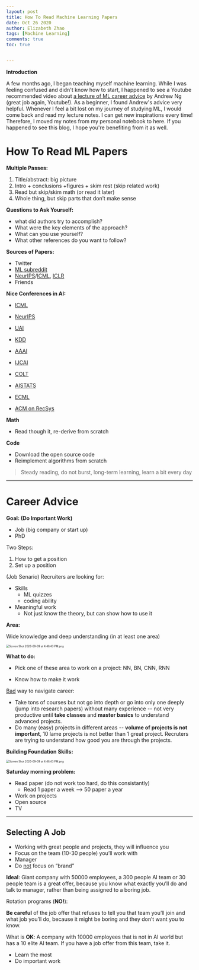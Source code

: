 ```yaml
---
layout: post
title: How To Read Machine Learning Papers
date: Oct 26 2020
author: Elizabeth Zhao
tags: [Machine Learning]
comments: true
toc: true


---
```


**Introduction**

A few months ago, I began teaching myself machine learning. While I was feeling confused and didn't know how to start, I happened to see a Youtube recommended video about [a lecture of ML career advice](https://www.youtube.com/watch?v=733m6qBH-jI&t=2497s) by Andrew Ng (great job again, Youtube!). As a beginner, I found Andrew's advice very helpful. Whenever I feel a bit lost on my journey of studying ML, I would come back and read my lecture notes. I can get new inspirations every time! Therefore, I moved my notes from my personal notebook to here. If you happened to see this blog, I hope you're benefiting from it as well. 

# How To Read ML Papers

**Multiple Passes:**

1. Title/abstract: big picture
2. Intro + conclusions +figures + skim rest (skip related work)
3. Read but skip/skim math (or read it later)
4. Whole thing, but skip parts that don’t make sense

**Questions to Ask Yourself:**

- what did authors try to accomplish?
- What were the key elements of the approach?
- What can you use yourself?
- What other references do you want to follow?

**Sources of Papers:**

- Twitter
- [ML subreddit](https://www.reddit.com/r/MachineLearning/)
- [NeurIPS](https://nips.cc/)/[ICML](https://icml.cc/), [ICLR](https://iclr.cc/)
- Friends

**Nice Conferences in AI:** 

- [ICML](https://icml.cc/)

- [NeurIPS](https://nips.cc/)

- [UAI](http://www.auai.org/uai2020/index.php)

- [KDD](https://www.kdd.org/kdd2020/)

- [AAAI](https://www.aaai.org/)

- [IJCAI](https://www.ijcai.org/)

- [COLT](https://www.learningtheory.org/colt2020/)

- [AISTATS](http://aistats.org/)

- [ECML](https://ecmlpkdd2020.net/)
- [ACM on RecSys](https://recsys.acm.org/)

**Math**

- Read though it, re-derive from scratch

**Code**

- Download the open source code
- Reimplement algorithms from scratch

> Steady reading, do not burst, long-term learning, learn a bit every day

---

# Career Advice

**Goal: (Do Important Work)**

- Job (big company or start up)
- PhD

Two Steps: 

1. How to get a position
2. Set up a position

(Job Senario) Recruiters are looking for:

- Skills
  - ML quizzes
  - coding ability
- Meaningful work 
  - Not just know the theory, but can show how to use it

**Area:** 

Wide knowledge and deep understanding (in at least one area) 

<img src="https://user-images.githubusercontent.com/56653390/97247345-e0af7480-17d5-11eb-9ef6-3ef0035eca15.png" alt="Screen Shot 2020-09-09 at 4.48.43 PM.png" style="zoom:50%;" />

**What to do:**

- Pick one of these area to work on a project: NN, BN, CNN, RNN

- Know how to make it work

<u>Bad</u> way to navigate career: 

- Take tons of courses but not go into depth or go into only one deeply (jump into research papers) without many experience -- not very productive until **take classes** and **master basics** to understand advanced projects.
- Do many (easy) projects in different areas -- **volume of projects is not important**, 10 lame projects is not better than 1 great project. Recruters are trying to understand how good you are through the projects. 

**Building Foundation Skills:** 

<img src="https://user-images.githubusercontent.com/56653390/97247414-02a8f700-17d6-11eb-8617-eba84e0f8252.png" alt="Screen Shot 2020-09-09 at 4.48.43 PM.png" style="zoom:50%;" />

**Saturday morning problem:**

- Read paper (do not work too hard, do this consistantly)
  - Read 1 paper a week --> 50 paper a year
- Work on projects
- Open source
- TV

---

## Selecting A Job

- Working with great people and projects, they will influence you
- Focus on the team (10-30 people) you’ll work with
- Manager
- Do <u>not</u> focus on “brand”

**Ideal**: Giant company with 50000 employees, a 300 people AI team or 30 people team is a great offer, because you know what exactly you’ll do and talk to manager, rather than being assigned to a boring job.

Rotation programs (**NO!**):

**Be careful** of the job offer that refuses to tell you that team you’ll join and what job you’ll do, because it might be boring and they don’t want you to know. 

What is **OK**: A company with 10000 employees that is not in AI world but has a 10 elite AI team. If you have a job offer from this team, take it.

- Learn the most
- Do important work
